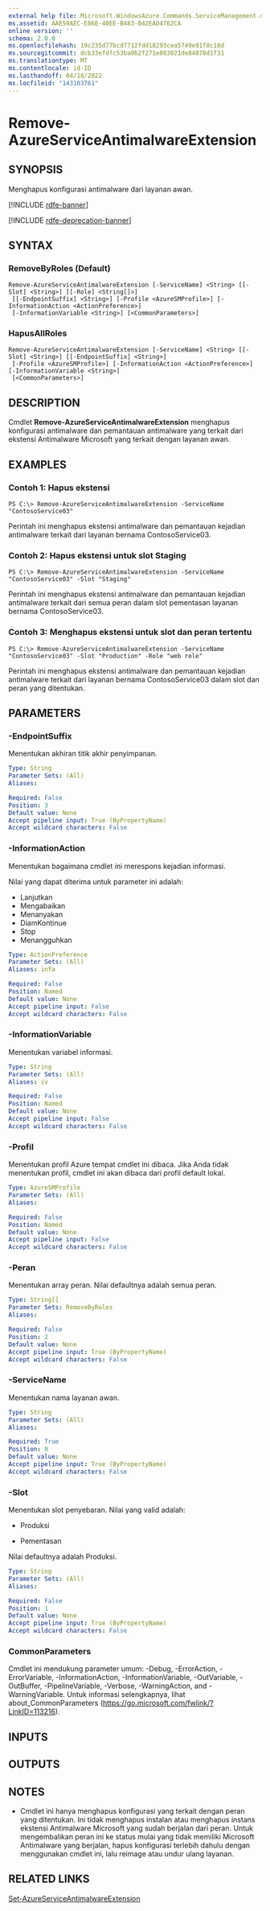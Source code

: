 ```yaml
---
external help file: Microsoft.WindowsAzure.Commands.ServiceManagement.dll-Help.xml
ms.assetid: AAE59AEC-E86E-40EE-B483-B42EAD4762CA
online version: ''
schema: 2.0.0
ms.openlocfilehash: 19c235d77bcd7712fdd18293cea5749e91f8c18d
ms.sourcegitcommit: dcb33efdfc53ba0b2f271e883021de84878d1f31
ms.translationtype: MT
ms.contentlocale: id-ID
ms.lasthandoff: 04/18/2022
ms.locfileid: "143103761"
---
```

# Remove-AzureServiceAntimalwareExtension

## SYNOPSIS
Menghapus konfigurasi antimalware dari layanan awan.

[!INCLUDE [rdfe-banner](../../includes/rdfe-banner.md)]

[!INCLUDE [rdfe-deprecation-banner](../../includes/rdfe-deprecation-banner.md)]

## SYNTAX

### RemoveByRoles (Default)
```
Remove-AzureServiceAntimalwareExtension [-ServiceName] <String> [[-Slot] <String>] [[-Role] <String[]>]
 [[-EndpointSuffix] <String>] [-Profile <AzureSMProfile>] [-InformationAction <ActionPreference>]
 [-InformationVariable <String>] [<CommonParameters>]
```

### HapusAllRoles
```
Remove-AzureServiceAntimalwareExtension [-ServiceName] <String> [[-Slot] <String>] [[-EndpointSuffix] <String>]
 [-Profile <AzureSMProfile>] [-InformationAction <ActionPreference>] [-InformationVariable <String>]
 [<CommonParameters>]
```

## DESCRIPTION
Cmdlet **Remove-AzureServiceAntimalwareExtension** menghapus konfigurasi antimalware dan pemantauan antimalware yang terkait dari ekstensi Antimalware Microsoft yang terkait dengan layanan awan.

## EXAMPLES

### Contoh 1: Hapus ekstensi
```
PS C:\> Remove-AzureServiceAntimalwareExtension -ServiceName "ContosoService03"
```

Perintah ini menghapus ekstensi antimalware dan pemantauan kejadian antimalware terkait dari layanan bernama ContosoService03.

### Contoh 2: Hapus ekstensi untuk slot Staging
```
PS C:\> Remove-AzureServiceAntimalwareExtension -ServiceName "ContosoService03" -Slot "Staging"
```

Perintah ini menghapus ekstensi antimalware dan pemantauan kejadian antimalware terkait dari semua peran dalam slot pementasan layanan bernama ContosoService03.

### Contoh 3: Menghapus ekstensi untuk slot dan peran tertentu
```
PS C:\> Remove-AzureServiceAntimalwareExtension -ServiceName "ContosoService03" -Slot "Production" -Role "web role"
```

Perintah ini menghapus ekstensi antimalware dan pemantauan kejadian antimalware terkait dari layanan bernama ContosoService03 dalam slot dan peran yang ditentukan.

## PARAMETERS

### -EndpointSuffix
Menentukan akhiran titik akhir penyimpanan.

```yaml
Type: String
Parameter Sets: (All)
Aliases: 

Required: False
Position: 3
Default value: None
Accept pipeline input: True (ByPropertyName)
Accept wildcard characters: False
```

### -InformationAction
Menentukan bagaimana cmdlet ini merespons kejadian informasi.

Nilai yang dapat diterima untuk parameter ini adalah:

- Lanjutkan
- Mengabaikan
- Menanyakan
- DiamKontinue
- Stop
- Menangguhkan

```yaml
Type: ActionPreference
Parameter Sets: (All)
Aliases: infa

Required: False
Position: Named
Default value: None
Accept pipeline input: False
Accept wildcard characters: False
```

### -InformationVariable
Menentukan variabel informasi.

```yaml
Type: String
Parameter Sets: (All)
Aliases: iv

Required: False
Position: Named
Default value: None
Accept pipeline input: False
Accept wildcard characters: False
```

### -Profil
Menentukan profil Azure tempat cmdlet ini dibaca.
Jika Anda tidak menentukan profil, cmdlet ini akan dibaca dari profil default lokal.

```yaml
Type: AzureSMProfile
Parameter Sets: (All)
Aliases: 

Required: False
Position: Named
Default value: None
Accept pipeline input: False
Accept wildcard characters: False
```

### -Peran
Menentukan array peran.
Nilai defaultnya adalah semua peran.

```yaml
Type: String[]
Parameter Sets: RemoveByRoles
Aliases: 

Required: False
Position: 2
Default value: None
Accept pipeline input: True (ByPropertyName)
Accept wildcard characters: False
```

### -ServiceName
Menentukan nama layanan awan.

```yaml
Type: String
Parameter Sets: (All)
Aliases: 

Required: True
Position: 0
Default value: None
Accept pipeline input: True (ByPropertyName)
Accept wildcard characters: False
```

### -Slot
Menentukan slot penyebaran.
Nilai yang valid adalah: 


- Produksi

- Pementasan


Nilai defaultnya adalah Produksi.

```yaml
Type: String
Parameter Sets: (All)
Aliases: 

Required: False
Position: 1
Default value: None
Accept pipeline input: True (ByPropertyName)
Accept wildcard characters: False
```

### CommonParameters
Cmdlet ini mendukung parameter umum: -Debug, -ErrorAction, -ErrorVariable, -InformationAction, -InformationVariable, -OutVariable, -OutBuffer, -PipelineVariable, -Verbose, -WarningAction, and -WarningVariable. Untuk informasi selengkapnya, lihat about_CommonParameters (https://go.microsoft.com/fwlink/?LinkID=113216).

## INPUTS

## OUTPUTS

## NOTES
* Cmdlet ini hanya menghapus konfigurasi yang terkait dengan peran yang ditentukan. Ini tidak menghapus instalan atau menghapus instans ekstensi Antimalware Microsoft yang sudah berjalan dari peran. Untuk mengembalikan peran ini ke status mulai yang tidak memiliki Microsoft Antimalware yang berjalan, hapus konfigurasi terlebih dahulu dengan menggunakan cmdlet ini, lalu reimage atau undur ulang layanan.

## RELATED LINKS

[Set-AzureServiceAntimalwareExtension](./Set-AzureServiceAntimalwareExtension.md)


